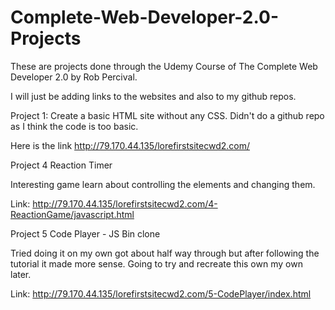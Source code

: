 # Complete-Web-Developer-2.0-Projects
These are projects done through the Udemy Course of The Complete Web Developer 2.0 by Rob Percival. 

I will just be adding links to the websites and also to my github repos. 

Project 1: Create a basic HTML site without any CSS. Didn't do a github repo as I think the code is too basic. 

Here is the link http://79.170.44.135/lorefirstsitecwd2.com/

Project 4 Reaction Timer 

Interesting game learn about controlling the elements and changing them. 

Link: http://79.170.44.135/lorefirstsitecwd2.com/4-ReactionGame/javascript.html

Project 5 Code Player - JS Bin clone

Tried doing it on my own got about half way through but after following the tutorial it made more sense. Going to try and recreate this own my own later. 

Link: http://79.170.44.135/lorefirstsitecwd2.com/5-CodePlayer/index.html



